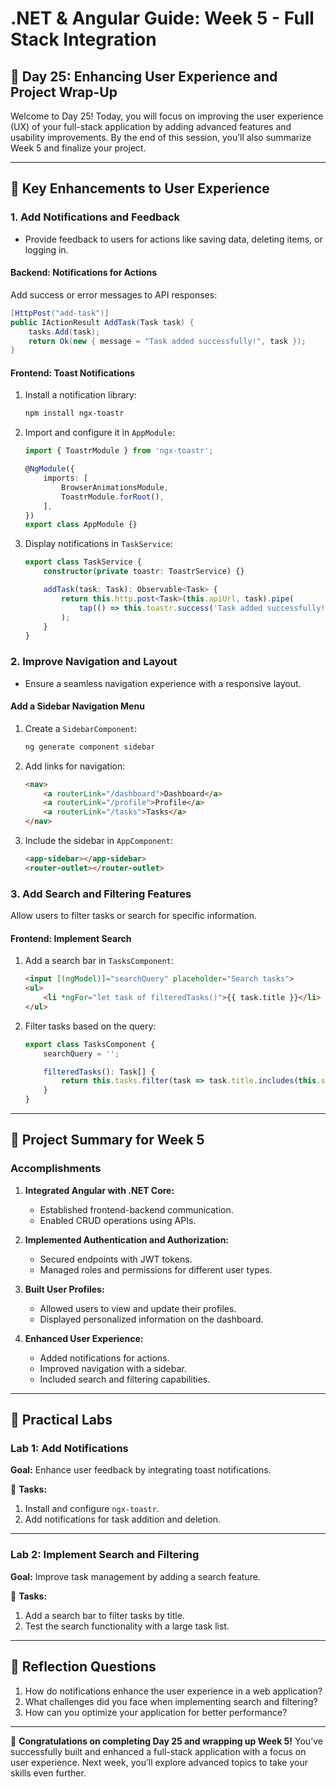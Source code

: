 # **.NET & Angular Guide: Week 5 - Full Stack Integration**

## **🧩 Day 25: Enhancing User Experience and Project Wrap-Up**

Welcome to Day 25! Today, you will focus on improving the user experience (UX) of your full-stack application by adding advanced features and usability improvements. By the end of this session, you’ll also summarize Week 5 and finalize your project.

---

## **🧩 Key Enhancements to User Experience**

### **1. Add Notifications and Feedback**
- Provide feedback to users for actions like saving data, deleting items, or logging in.

#### **Backend: Notifications for Actions**
Add success or error messages to API responses:
```csharp
[HttpPost("add-task")]
public IActionResult AddTask(Task task) {
    tasks.Add(task);
    return Ok(new { message = "Task added successfully!", task });
}
```

#### **Frontend: Toast Notifications**
1. Install a notification library:
   ```bash
   npm install ngx-toastr
   ```

2. Import and configure it in `AppModule`:
   ```typescript
   import { ToastrModule } from 'ngx-toastr';
   
   @NgModule({
       imports: [
           BrowserAnimationsModule,
           ToastrModule.forRoot(),
       ],
   })
   export class AppModule {}
   ```

3. Display notifications in `TaskService`:
   ```typescript
   export class TaskService {
       constructor(private toastr: ToastrService) {}

       addTask(task: Task): Observable<Task> {
           return this.http.post<Task>(this.apiUrl, task).pipe(
               tap(() => this.toastr.success('Task added successfully!'))
           );
       }
   }
   ```

### **2. Improve Navigation and Layout**
- Ensure a seamless navigation experience with a responsive layout.

#### **Add a Sidebar Navigation Menu**
1. Create a `SidebarComponent`:
   ```bash
   ng generate component sidebar
   ```

2. Add links for navigation:
   ```html
   <nav>
       <a routerLink="/dashboard">Dashboard</a>
       <a routerLink="/profile">Profile</a>
       <a routerLink="/tasks">Tasks</a>
   </nav>
   ```

3. Include the sidebar in `AppComponent`:
   ```html
   <app-sidebar></app-sidebar>
   <router-outlet></router-outlet>
   ```

### **3. Add Search and Filtering Features**
Allow users to filter tasks or search for specific information.

#### **Frontend: Implement Search**
1. Add a search bar in `TasksComponent`:
   ```html
   <input [(ngModel)]="searchQuery" placeholder="Search tasks">
   <ul>
       <li *ngFor="let task of filteredTasks()">{{ task.title }}</li>
   </ul>
   ```

2. Filter tasks based on the query:
   ```typescript
   export class TasksComponent {
       searchQuery = '';

       filteredTasks(): Task[] {
           return this.tasks.filter(task => task.title.includes(this.searchQuery));
       }
   }
   ```

---

## **🧩 Project Summary for Week 5**

### **Accomplishments**
1. **Integrated Angular with .NET Core:**
   - Established frontend-backend communication.
   - Enabled CRUD operations using APIs.

2. **Implemented Authentication and Authorization:**
   - Secured endpoints with JWT tokens.
   - Managed roles and permissions for different user types.

3. **Built User Profiles:**
   - Allowed users to view and update their profiles.
   - Displayed personalized information on the dashboard.

4. **Enhanced User Experience:**
   - Added notifications for actions.
   - Improved navigation with a sidebar.
   - Included search and filtering capabilities.

---

## **🧩 Practical Labs**

### **Lab 1: Add Notifications**
**Goal:** Enhance user feedback by integrating toast notifications.

🔧 **Tasks:**
1. Install and configure `ngx-toastr`.
2. Add notifications for task addition and deletion.

---

### **Lab 2: Implement Search and Filtering**
**Goal:** Improve task management by adding a search feature.

🔧 **Tasks:**
1. Add a search bar to filter tasks by title.
2. Test the search functionality with a large task list.

---

## **🧩 Reflection Questions**
1. How do notifications enhance the user experience in a web application?
2. What challenges did you face when implementing search and filtering?
3. How can you optimize your application for better performance?

---

🎉 **Congratulations on completing Day 25 and wrapping up Week 5!** You’ve successfully built and enhanced a full-stack application with a focus on user experience. Next week, you’ll explore advanced topics to take your skills even further.

